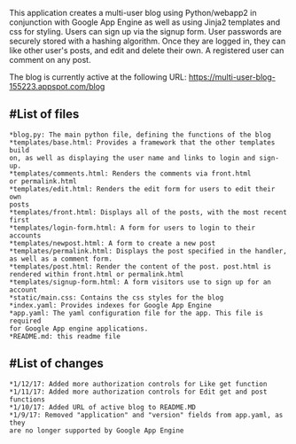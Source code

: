 This application creates a multi-user blog using Python/webapp2 in 
conjunction with Google App Engine as well as using Jinja2 templates and 
css for styling. Users can sign up via the signup form. User passwords are 
securely stored with a hashing algorithm. Once they are logged in, they can 
like other user's posts, and edit and delete their own. A registered user can 
comment on any post. 

The blog is currently active at the following URL:
https://multi-user-blog-155223.appspot.com/blog

#List of files
--------------

	*blog.py: The main python file, defining the functions of the blog
	*templates/base.html: Provides a framework that the other templates build 
	on, as well as displaying the user name and links to login and sign-up.
	*templates/comments.html: Renders the comments via front.html 
	or permalink.html
	*templates/edit.html: Renders the edit form for users to edit their own 
	posts
	*templates/front.html: Displays all of the posts, with the most recent 
	first
	*templates/login-form.html: A form for users to login to their accounts
	*templates/newpost.html: A form to create a new post
	*templates/permalink.html: Displays the post specified in the handler, 
	as well as a comment form.
	*templates/post.html: Render the content of the post. post.html is 
	rendered within front.html or permalink.html
	*templates/signup-form.html: A form visitors use to sign up for an account
	*static/main.css: Contains the css styles for the blog
	*index.yaml: Provides indexes for Google App Engine
	*app.yaml: The yaml configuration file for the app. This file is required 
	for Google App engine applications.
	*README.md: this readme file

#List of changes
----------------
	*1/12/17: Added more authorization controls for Like get function
	*1/11/17: Added more authorization controls for Edit get and post functions
	*1/10/17: Added URL of active blog to README.MD
	*1/9/17: Removed "application" and "version" fields from app.yaml, as they
	are no longer supported by Google App Engine